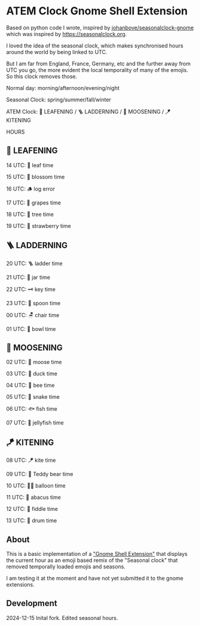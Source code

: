 # ATEM Clock Gnome Shell Extension
Based on python code I wrote, inspired by [johanbove/seasonalclock-gnome ](https://github.com/johanbove/seasonalclock-gnome) which was inspired by <https://seasonalclock.org>.

I loved the idea of the seasonal clock, which makes synchronised hours around the world by being linked to UTC.

But I am far from England, France, Germany, etc and the further away from UTC you go, the more evident the local temporality of many of the emojis. So this clock removes those.

Normal day: morning/afternoon/evening/night

Seasonal Clock: spring/summer/fall/winter

ATEM Clock: 🌿 LEAFENING / 🪜 LADDERNING / 🫎 MOOSENING / 🪁 KITENING

HOURS

## 🌿 LEAFENING

14 UTC: 🌿 leaf time

15 UTC: 🌼 blossom time

16 UTC: 🪵 log error 

17 UTC: 🍇 grapes time

18 UTC: 🌳 tree time

19 UTC: 🍓 strawberry time


## 🪜 LADDERNING
20 UTC: 🪜 ladder time

21 UTC: 🫙 jar time

22 UTC: 🗝️ key time

23 UTC: 🥄 spoon time

00 UTC: 🪑 chair time

01 UTC: 🥣 bowl time

## 🫎 MOOSENING
02 UTC: 🫎 moose time

03 UTC: 🦆 duck time

04 UTC: 🐝 bee time

05 UTC: 🦎 snake time

06 UTC: 🐟 fish time

07 UTC: 🪼 jellyfish time

## 🪁 KITENING
08 UTC: 🪁 kite time

09 UTC: 🧸 Teddy bear time

10 UTC: 🎈🪼 balloon time

11 UTC: 🧮 abacus time

12 UTC: 🎻 fiddle time

13 UTC: 🥁 drum time

## About

This is a basic implementation of a ["Gnome Shell Extension"](https://extensions.gnome.org) that displays the current hour as an emoji based remix of the "Seasonal clock" that removed temporally loaded emojis and seasons.

I am testing it at the moment and have not yet submitted it to the gnome extensions.

## Development
2024-12-15 Inital fork. Edited seasonal hours.
